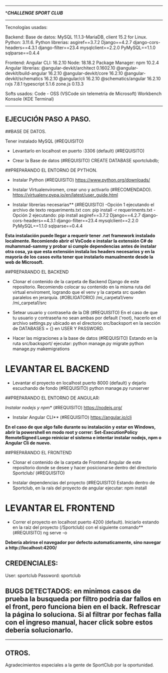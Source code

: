 ***********************************************************
********************CHALLENGE SPORT CLUB*******************
***********************************************************

Tecnologías usadas:

Backend:
Base de datos: MySQL 11.1.3-MariaDB, client 15.2 for Linux.
Python: 3.11.6.
Python librerias:
    asgiref==3.7.2
    Django==4.2.7
    django-cors-headers==4.3.1
    django-filter==23.4
    mysqlclient==2.2.0
    PyMySQL==1.1.0
    sqlparse==0.4.4

Frontend:
Angular CLI: 16.2.10
Node: 18.18.2
Package Manager: npm 10.2.4
Angular librerias:
    @angular-devkit/architect       0.1602.10
    @angular-devkit/build-angular   16.2.10
    @angular-devkit/core            16.2.10
    @angular-devkit/schematics      16.2.10
    @angular/cli                    16.2.10
    @schematics/angular             16.2.10
    rxjs                            7.8.1
    typescript                      5.1.6
    zone.js                         0.13.3

Softs usados:
Code - OSS (VSCode sin telemetría de Microsoft)
Workbench
Konsole (KDE Terminal)

-----------------------------------------------------------------
EJECUCIÓN PASO A PASO.
-----------------------------------------------------------------

##BASE DE DATOS.

Tener instalado MySQL (#REQUISITO)

* Levantarlo en localhost en puerto :3306 (default) (#REQUISITO)

* Crear la Base de datos (#REQUISITO)
CREATE DATABASE sportclubdb;


##PREPARANDO EL ENTORNO DE PYTHON.

* Instalar Python (#REQUISITO)
https://www.python.org/downloads/

* Instalar Virtualenviromen, crear uno y activarlo (#RECOMENDADO).
https://virtualenv.pypa.io/en/latest/user_guide.html

* Instalar librerías necesarias** (#REQUISITO)
-Opción 1 ejecutando el archivo de texto requeriments.txt con:
pip install -r requeriments.txt
-Opción 2 ejecutando:
pip install asgiref==3.7.2 Django==4.2.7 django-cors-headers==4.3.1 django-filter==23.4 mysqlclient==2.2.0 PyMySQL==1.1.0 sqlparse==0.4.4

**Esta instalación puede llegar a requerir tener .net framework instalado localmente.
Recomiendo abrir el VsCode e instalar la extensión C# de muhammad-sammy y probar si cumple dependencias antes de instalar otra cosa, ya que esta extensión instala los headers necesarios y en la mayoría de los casos evita tener que instalarlo manualmente desde la web de Microsoft.**


##PREPARANDO EL BACKEND

* Clonar el contenido de la carpeta de Backend Django de este repositorio. Recomiendo colocar su contenido en la misma ruta del virtual enviroment, logrando que el venv y la carpeta src queden paralelos en jerarquía. (#OBLIGATORIO)
/mi_carpeta1/venv
/mi_carpeta1/src

* Setear usuario y contraseña de la DB (#REQUISITO)
En el caso de que tu usuario y contraseña no sean ambas por default ('root), hacerlo en el archivo settings.py ubicado en el directorio src/backsport en la sección de DATABASES = {} en USER Y PASSWORD.

* Hacer las migraciones a la base de datos (#REQUISITO)
Estando en la ruta src/backsport/ ejecutar:
python manage.py migrate
python manage.py makemigrations


# LEVANTAR EL BACKEND

* Levantar el proyecto en localhost puerto 8000 (default) y dejarlo escuchando de fondo (#REQUISITO)
python manage.py runserver


##PREPARANDO EL ENTORNO DE ANGULAR:

*Instalar nodejs y npm** (#REQUISITO)
https://nodejs.org/

* Instalar Angular CLI** (#REQUISITO)
https://angular.io/cli

**En el caso de que algo falle durante su instalación y estar en Windows, abrir la powershell en modo root y correr:
Set-ExecutionPolicy RemoteSigned
Luego reiniciar el sistema e intentar instalar nodejs, npm o Angular Cli de nuevo.**


##PREPARANDO EL FRONTEND

* Clonar el contenido de la carpeta de Frontend Angular de este repositorio donde se desee y hacer posicionarse dentro del directorio Sportclub/ (#REQUISITO)

* Instalar dependencias del proyecto (#REQUISITO)
Estando dentro de Sportclub, en la raís del proyecto de angular ejecutar:
npm install


# LEVANTAR EL FRONTEND

* Correr el proyecto en localhost puerto 4200 (default). Iniciarlo estando en la raíz del proyecto (/Sportclub) con el siguiente comando** (#REQUISITO)
ng serve -o

**Debería abrirse el navegador por defecto automaticamente, sino navegar a http://localhost:4200/**


## CREDENCIALES:
User: sportclub
Password: sportclub

## BUGS DETECTADOS: en minimos casos de prueba la busqueda por filtro podría dar fallos en el front, pero funciona bien en el back. Refrescar la página lo soluciona. Si al filtrar por fechas falla con el ingreso manual, hacer click sobre estos debería solucionarlo.


-----------------------------------------------------------------
OTROS.
-----------------------------------------------------------------
Agradecimientos especiales a la gente de SportClub por la oportunidad.


